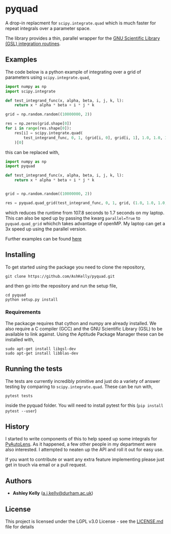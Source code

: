 # pyquad

A drop-in replacment for `scipy.integrate.quad` which is much faster for repeat
integrals over a parameter space.

The library provides a thin, parallel wrapper for the [GNU Scientific Library (GSL)
integration routines](https://www.gnu.org/software/gsl/).

## Examples

The code below is a python example of integrating over a grid of parameters
using `scipy.integrate.quad`,

```python
import numpy as np
import scipy.integrate

def test_integrand_func(x, alpha, beta, i, j, k, l):
    return x * alpha * beta + i * j * k

grid = np.random.random((10000000, 2))

res = np.zeros(grid.shape[0])
for i in range(res.shape[0]):
    res[i] = scipy.integrate.quad(
        test_integrand_func, 0, 1, (grid[i, 0], grid[i, 1], 1.0, 1.0, 1.0, 1.0)
    )[0]
```

this can be replaced with,

```python
import numpy as np
import pyquad

def test_integrand_func(x, alpha, beta, i, j, k, l):
    return x * alpha * beta + i * j * k


grid = np.random.random((10000000, 2))

res = pyquad.quad_grid(test_integrand_func, 0, 1, grid, (1.0, 1.0, 1.0, 1.0))
```

which reduces the runtime from 107.8 seconds to 1.7 seconds on my laptop. This
can also be sped up by passing the kwarg `parallel=True` to `pyquad.quad_grid`
whichch takes advantage of openMP. My laptop can get a 3x speed up using the
parallel version.

Further examples can be found [here](https://github.com/AshKelly/pyquad/blob/master/examples/jupyter_example.ipynb)

## Installing

To get started using the package you need to clone the repository,

```
git clone https://github.com/AshKelly/pyquad.git
```

and then go into the repository and run the setup file,

```
cd pyquad
python setup.py install
```

### Requirements

The packacge requires that cython and numpy are already installed. We also
require a C compiler (GCC) and the GNU Scientific Library (GSL) to be available
to link against. Using the Aptitude Package Manager these can be installed with,

```
sudo apt-get install libgsl-dev
sudo apt-get install libblas-dev
```

## Running the tests

The tests are currently incredibly primitive and just do a variety of answer
testing by comparing to `scipy.integrate.quad`. These can be run with,

```
pytest tests
```

inside the pyquad folder. You will need to install pytest for this (`pip
install pytest --user`)

## History

I started to write components of this to help speed up some integrals for
[PyAutoLens](https://github.com/Jammy2211/PyAutoLens/). As it happened, a few
other people in my department were also interested. I attempted to neaten up
the API and roll it out for easy use.

If you want to contribute or want any extra feature implementing please just
get in touch via email or a pull request.

## Authors

* **Ashley Kelly** (a.j.kelly@durham.ac.uk)

## License

This project is licensed under the LGPL v3.0 License - see the [LICENSE.md](LICENSE.md) file for details
